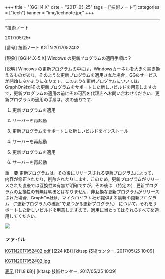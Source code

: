 ﻿+++
title = "[GGH4.X"
date = "2017-05-25"
tags = ["技術ノート"]
categories = ["tech"]
banner = "img/technote.jpg"
+++

-----------------------------------------------------------------------------------------------------------------------------

*技術ノート

2017/05/25*


[番号]
技術ノート KGTN 2017052402

[現象]
[GGH4.X-5.X] Windows の更新プログラムの適用手順は？

[説明]
Windows
の更新プログラムの中には，Windowsカーネルを大きく書き換えるものがあり，そのような更新プログラムを適用された場合，GGのサービスが開始しないようになります．このような更新プログラムについては，GraphOn社がその更新プログラムをサポートした新しいビルドを用意しますので，更新プログラムの適用の前にその可否を代理店へお問い合わせください．更新プログラムの適用の手順は，次の通りです．


1. 更新プログラムを適用
2. サーバーを再起動


1. 更新プログラムをサポートした新しいビルドをインストール
2. サーバーを再起動
3. 更新プログラムを適用
4. サーバーを再起動

重　要
更新プログラムは，その後にリリースされる更新プログラムによって，内容が修正されたり，削除されたりします．このため，更新プログラムがリリースされた直後では互換性の有無が明確ですが，その後は
（特定の）
更新プログラムの互換性の有無は明確とはなりません．非互換な更新プログラムがリリースされた場合，GraphOn社は，マイクロソフト社が提供する最新の更新プログラム
（"更新プログラムの確認"で見つかる更新プログラム）
について，それをサポートした新しいビルドを用意しますので，適用に当たってはそれらすべてを適用してください．

![](http://techreport.kitasp.net/attachments/download/3693/KGTN2017052402.jpg)


### ファイル

 
 


[KGTN2017052402.pdf](http://techreport.kitasp.net/attachments/download/3692/KGTN2017052402.pdf)
 [(224 KB)] [kitasp 技術センター, 2017/05/25
10:09]

[KGTN2017052402.jpg](http://techreport.kitasp.net/attachments/download/3693/KGTN2017052402.jpg)

[表示](http://techreport.kitasp.net/attachments/3693/KGTN2017052402.jpg "表示")
 [(11.8 KB)] [kitasp 技術センター, 2017/05/25
10:09]


 


 

